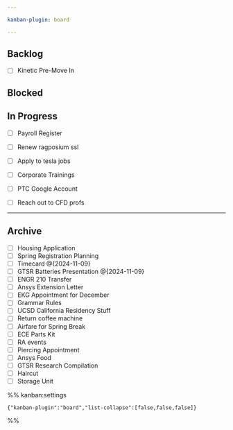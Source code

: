 ```yaml
---

kanban-plugin: board

---
```


## Backlog

- [ ] Kinetic Pre-Move In


## Blocked



## In Progress

- [ ] Payroll Register
- [ ] Renew ragposium ssl
- [ ] Apply to tesla jobs
- [ ] Corporate Trainings
- [ ] PTC Google Account
- [ ] Reach out to CFD profs


***

## Archive

- [ ] Housing Application
- [ ] Spring Registration Planning
- [ ] Timecard @{2024-11-09}
- [ ] GTSR Batteries Presentation @{2024-11-09}
- [ ] ENGR 210 Transfer
- [ ] Ansys Extension Letter
- [ ] EKG Appointment for December
- [ ] Grammar Rules
- [ ] UCSD California Residency Stuff
- [ ] Return coffee machine
- [ ] Airfare for Spring Break
- [ ] ECE Parts Kit
- [ ] RA events
- [ ] Piercing Appointment
- [ ] Ansys Food
- [ ] GTSR Research Compilation
- [ ] Haircut
- [ ] Storage Unit

%% kanban:settings
```
{"kanban-plugin":"board","list-collapse":[false,false,false]}
```
%%
